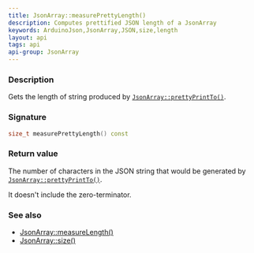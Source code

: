 ```yaml
---
title: JsonArray::measurePrettyLength()
description: Computes prettified JSON length of a JsonArray
keywords: ArduinoJson,JsonArray,JSON,size,length
layout: api
tags: api
api-group: JsonArray
---
```


### Description

Gets the length of string produced by [`JsonArray::prettyPrintTo()`]({{site.baseurl}}/api/jsonarray/prettyprintto/).

### Signature

```c++
size_t measurePrettyLength() const
```

### Return value

The number of characters in the JSON string that would be generated by [`JsonArray::prettyPrintTo()`]({{site.baseurl}}/api/jsonarray/prettyprintto/).

It doesn't include the zero-terminator.

### See also

* [JsonArray::measureLength()]({{site.baseurl}}/api/jsonarray/measurelength/)
* [JsonArray::size()]({{site.baseurl}}/api/jsonarray/size/)

